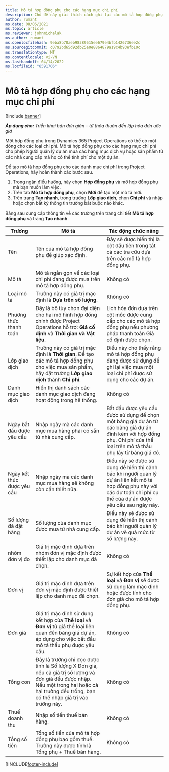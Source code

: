 ```yaml
---
title: Mô tả hợp đồng phụ cho các hạng mục chi phí
description: Chủ đề này giải thích cách ghi lại các mô tả hợp đồng phụ cho chi phí và sử dụng các trường để ghi lại thời gian mua từ các nhà cung cấp.
author: rumant
ms.date: 08/06/2021
ms.topic: article
ms.reviewer: johnmichalak
ms.author: rumant
ms.openlocfilehash: 9eba8b70aeb98389515ee679e4bfb1426736ee2c
ms.sourcegitcommit: c0792bd65d92db25e0e8864879a19c4b93efb10c
ms.translationtype: MT
ms.contentlocale: vi-VN
ms.lasthandoff: 04/14/2022
ms.locfileid: "8591706"
---
```

#  <a name="subcontract-lines-for-expense-categories"></a>Mô tả hợp đồng phụ cho các hạng mục chi phí

[!include [banner](../../includes/dataverse-preview.md)]

_**Áp dụng cho:** Triển khai bản đơn giản – từ thỏa thuận đến lập hóa đơn ước giá_

Một hợp đồng phụ trong Dynamics 365 Project Operations có thể có một dòng cho các loại chi phí. Mô tả hợp đồng phụ cho các hạng mục chi phí cho phép Người quản lý dự án mua các hạng mục dịch vụ hoặc sản phẩm từ các nhà cung cấp mà họ có thể tính phí cho một dự án.

Để tạo mô tả hợp đồng phụ cho các danh mục chi phí trong Project Operations, hãy hoàn thành các bước sau.

1. Trong ngăn điều hướng, hãy chọn **Hợp đồng phụ** và mở hợp đồng phụ mà bạn muốn làm việc.
2. Trên tab **Mô tả hợp đồng phụ**, chọn **Mới** để tạo một mô tả mới.
3. Trên trang **Tạo nhanh**, trong trường **Lớp giao dịch**, chọn **Chi phí** và nhập hoặc chọn bất kỳ thông tin trường bắt buộc nào khác.

Bảng sau cung cấp thông tin về các trường trên trang chi tiết **Mô tả hợp đồng phụ** và trang **Tạo nhanh**.

| **Trường** | **Mô tả** | **Tác động chức năng** |
| --- | --- | --- |
| Tên | Tên của mô tả hợp đồng phụ để giúp xác định. | Đây sẽ được hiển thị là cột đầu tiên trong tất cả các tra cứu dựa trên các mô tả hợp đồng phụ. |
| Mô tả | Mô tả ngắn gọn về các loại chi phí đang được mua trên mô tả hợp đồng phụ. | Không có |
|Loại mô tả | Trường này có giá trị mặc định là **Dựa trên số lượng**. |Không có |
| Phương thức thanh toán | Đây là bộ tùy chọn đại diện cho hai mô hình hợp đồng chính được Project Operations hỗ trợ: **Giá cố định** và **Thời gian và Vật liệu**. | Lịch hóa đơn dựa trên cột mốc được cung cấp cho các mô tả hợp đồng phụ nếu phương pháp thanh toán Giá cố định được chọn. |
| Lớp giao dịch | Trường này có giá trị mặc định là **Thời gian**. Để tạo các mô tả hợp đồng phụ cho việc mua sản phẩm, hãy đặt trường **Lớp giao dịch** thành **Chi phí**.  | Điều này cho thấy rằng mô tả hợp đồng phụ đang được sử dụng để ghi lại việc mua một loại chi phí được sử dụng cho các dự án. |
| Danh mục giao dịch | Hiển thị danh sách các danh mục giao dịch đang hoạt động trong hệ thống. |Không có |
| Ngày bắt đầu được yêu cầu | Nhập ngày mà các danh mục mua hàng phải có sẵn từ nhà cung cấp. | Bắt đầu được yêu cầu được sử dụng để chọn một bảng giá dự án từ các bảng giá dự án đính kèm với hợp đồng phụ. Chi phí của thể loại trên mô tả thầu phụ lấy từ bảng giá đó. |
| Ngày kết thúc được yêu cầu | Nhập ngày mà các danh mục mua hàng sẽ không còn cần thiết nữa. | Điều này sẽ được sử dụng để hiển thị cảnh báo khi người quản lý dự án liên kết mô tả hợp đồng phụ này với các dự toán chi phí cụ thể của dự án được yêu cầu sau ngày này. |
| Số lượng đã đặt hàng | Số lượng của danh mục được mua từ nhà cung cấp. | Điều này sẽ được sử dụng để hiển thị cảnh báo khi người quản lý dự án vẽ quá mức từ số lượng này.|
| nhóm đơn vị đo | Giá trị mặc định dựa trên nhóm đơn vị mặc định được thiết lập cho danh mục đã chọn. |Không có |
| Đơn vị | Giá trị mặc định dựa trên đơn vị mặc định được thiết lập cho danh mục đã chọn.  | Sự kết hợp của **Thể loại** và **Đơn vị** sẽ được sử dụng làm mặc định hoặc được tính cho đơn giá cho mô tả hợp đồng phụ.  |
| Đơn giá | Giá trị mặc định sử dụng kết hợp của **Thể loại** và **Đơn vị** từ giá thể loại liên quan đến bảng giá dự án, áp dụng cho việc bắt đầu mô tả thầu phụ được yêu cầu. |Không có |
| Tổng con | Đây là trường chỉ đọc được tính là Số lượng X Đơn giá, nếu cả giá trị số lượng và đơn giá đều được nhập. Nếu một trong hai hoặc cả hai trường đều trống, bạn có thể nhập giá trị vào trường này. |Không có |
| Thuế doanh thu | Nhập số tiền thuế bán hàng. |Không có |
| Tổng số tiền | Tổng số tiền của mô tả hợp đồng phụ bao gồm thuế. Trường này được tính là Tổng phụ + Thuế bán hàng. |Không có |


[!INCLUDE[footer-include](../../includes/footer-banner.md)]
